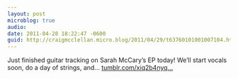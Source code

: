 ```yaml
---
layout: post
microblog: true
audio: 
date: 2011-04-28 18:22:47 -0600
guid: http://craigmcclellan.micro.blog/2011/04/29/t63760101001007104.html
---
```

Just finished guitar tracking on Sarah McCary’s EP today! We’ll start vocals soon, do a day of strings, and... [tumblr.com/xiq2b4nyq...](http://tumblr.com/xiq2b4nyq2)
